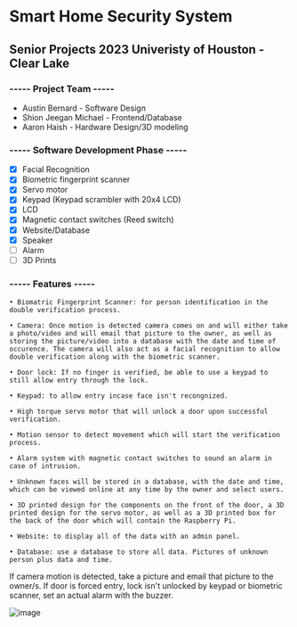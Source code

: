 # Smart Home Security System
## Senior Projects 2023 Univeristy of Houston - Clear Lake
### ----- Project Team -----
- Austin Bernard - Software Design
- Shion Jeegan Michael - Frontend/Database
- Aaron Haish - Hardware Design/3D modeling

### ----- Software Development Phase -----

- [x] Facial Recognition 
- [x] Biometric fingerprint scanner
- [x] Servo motor
- [x] Keypad (Keypad scrambler with 20x4 LCD)
- [x] LCD
- [x] Magnetic contact switches (Reed switch)
- [x] Website/Database
- [x] Speaker
- [ ] Alarm
- [ ] 3D Prints

### ----- Features ----- 


	• Biomatric Fingerprint Scanner: for person identification in the double verification process.
	
	• Camera: Once motion is detected camera comes on and will either take a photo/video and will email that picture to the owner, as well as storing the picture/video into a database with the date and time of occurence. The camera will also act as a facial recognition to allow double verification along with the biometric scanner.
	
	• Door lock: If no finger is verified, be able to use a keypad to still allow entry through the lock.
	
	• Keypad: to allow entry incase face isn't recongnized.
	
	• High torque servo motor that will unlock a door upon successful verification.
	
	• Motion sensor to detect movement which will start the verification process.

	• Alarm system with magnetic contact switches to sound an alarm in case of intrusion.
	
	• Unknown faces will be stored in a database, with the date and time, which can be viewed online at any time by the owner and select users.
	
	• 3D printed design for the components on the front of the door, a 3D printed design for the servo motor, as well as a 3D printed box for the back of the door which will contain the Raspberry Pi.

	• Website: to display all of the data with an admin panel.

	• Database: use a database to store all data. Pictures of unknown person plus data and time.

If camera motion is detected, take a picture and email that picture to the owner/s. If door is forced entry, lock isn't unlocked by keypad or biometric scanner, set an actual alarm with the buzzer.

![image](https://user-images.githubusercontent.com/109118567/221726237-850d65f4-635d-4cc3-ade8-652a4201130c.png)




